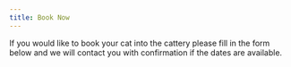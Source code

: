 ```yaml
---
title: Book Now
---
```

If you would like to book your cat into the cattery please fill in the form
below and we will contact you with confirmation if the dates are available.

